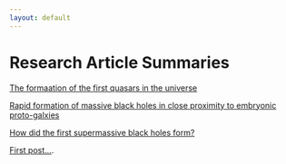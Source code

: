 ```yaml
---
layout: default
---
```


# Research Article Summaries  

[The formaation of the first quasars in the universe](SmidtEtAl1)  
  
[Rapid formation of massive black holes in close proximity to embryonic proto-galxies](ReaganEtAl1)  
      
[How did the first supermassive black holes form?](SmithBrommLoeb1)  
    
[First post...](firstPost).  
    